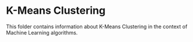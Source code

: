 # K-Means Clustering

This folder contains information about K-Means Clustering in the context of Machine Learning algorithms.